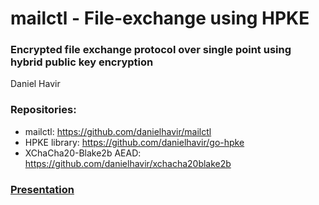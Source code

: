 # mailctl - File-exchange using HPKE

### Encrypted file exchange protocol over single point using hybrid public key encryption

Daniel Havir

### Repositories:

* mailctl: https://github.com/danielhavir/mailctl
* HPKE library: https://github.com/danielhavir/go-hpke
* XChaCha20-Blake2b AEAD: https://github.com/danielhavir/xchacha20blake2b

### [Presentation](https://docs.google.com/presentation/d/1uO0LpekcBg35FfSGvOw7jNUeXpuNDLC22OwXWwoWMsA/edit?usp=sharing)